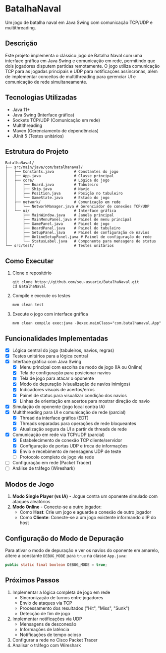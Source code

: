 # BatalhaNaval
Um jogo de batalha naval em Java Swing com comunicação TCP/UDP e multithreading.

## Descrição
Este projeto implementa o clássico jogo de Batalha Naval com uma interface gráfica em Java Swing e comunicação em rede, permitindo que dois jogadores disputem partidas remotamente. O jogo utiliza comunicação TCP para as jogadas principais e UDP para notificações assíncronas, além de implementar conceitos de multithreading para gerenciar UI e comunicação de rede simultaneamente.

## Tecnologias Utilizadas
- Java 11+
- Java Swing (Interface gráfica)
- Sockets TCP/UDP (Comunicação em rede)
- Multithreading
- Maven (Gerenciamento de dependências)
- JUnit 5 (Testes unitários)

## Estrutura do Projeto
```
BatalhaNaval/
├── src/main/java/com/batalhanaval/
│   ├── Constants.java         # Constantes do jogo
│   ├── App.java               # Classe principal
│   ├── core/                  # Lógica do jogo
│   │   ├── Board.java         # Tabuleiro
│   │   ├── Ship.java          # Navio
│   │   ├── Position.java      # Posição no tabuleiro
│   │   └── GameState.java     # Estado do jogo
│   ├── network/               # Comunicação em rede
│   │   └── NetworkManager.java # Gerenciador de conexões TCP/UDP
│   └── ui/                    # Interface gráfica
│       ├── MainWindow.java    # Janela principal
│       ├── MainMenuPanel.java # Painel de menu principal
│       ├── GamePanel.java     # Painel de jogo
│       ├── BoardPanel.java    # Painel do tabuleiro
│       ├── SetupPanel.java    # Painel de configuração de navios
│       ├── OnlineSetupPanel.java # Painel de configuração de rede
│       └── StatusLabel.java   # Componente para mensagens de status
└── src/test/                  # Testes unitários
```

## Como Executar
1. Clone o repositório
   ```
   git clone https://github.com/seu-usuario/BatalhaNaval.git
   cd BatalhaNaval
   ```

2. Compile e execute os testes
   ```
   mvn clean test
   ```

3. Execute o jogo com interface gráfica
   ```
   mvn clean compile exec:java -Dexec.mainClass="com.batalhanaval.App"
   ```

## Funcionalidades Implementadas
- [x] Lógica central do jogo (tabuleiros, navios, regras)
- [x] Testes unitários para a lógica central
- [x] Interface gráfica com Java Swing
  - [x] Menu principal com escolha de modo de jogo (IA ou Online)
  - [x] Tela de configuração para posicionar navios
  - [x] Tela de jogo para atacar o oponente
  - [x] Modo de depuração (visualização de navios inimigos)
  - [x] Indicadores visuais de acertos/erros
  - [x] Painel de status para visualizar condição dos navios
  - [x] Linhas de orientação em acertos para mostrar direção do navio
- [x] Simulação do oponente (jogo local contra IA)
- [x] Multithreading para UI e comunicação de rede (parcial)
  - [x] Thread da interface gráfica (EDT)
  - [x] Threads separadas para operações de rede bloqueantes
  - [x] Atualização segura da UI a partir de threads de rede
- [x] Comunicação em rede via TCP/UDP (parcial)
  - [x] Estabelecimento de conexão TCP cliente/servidor
  - [x] Configuração de portas UDP e troca de informações
  - [x] Envio e recebimento de mensagens UDP de teste
  - [ ] Protocolo completo de jogo via rede
- [ ] Configuração em rede (Packet Tracer)
- [ ] Análise de tráfego (Wireshark)

## Modos de Jogo
1. **Modo Single Player (vs IA)** - Jogue contra um oponente simulado com ataques aleatórios
2. **Modo Online** - Conecte-se a outro jogador:
   - Como **Host**: Crie um jogo e aguarde a conexão de outro jogador
   - Como **Cliente**: Conecte-se a um jogo existente informando o IP do host

## Configuração do Modo de Depuração
Para ativar o modo de depuração e ver os navios do oponente em amarelo, altere a constante `DEBUG_MODE` para `true` na classe `App.java`:

```java
public static final boolean DEBUG_MODE = true;
```

## Próximos Passos
1. Implementar a lógica completa de jogo em rede
   - Sincronização de turnos entre jogadores
   - Envio de ataques via TCP
   - Processamento dos resultados ("Hit", "Miss", "Sunk")
   - Detecção de fim de jogo
2. Implementar notificações via UDP
   - Mensagens de desconexão
   - Informações de latência
   - Notificações de tempo ocioso
3. Configurar a rede no Cisco Packet Tracer
4. Analisar o tráfego com Wireshark
